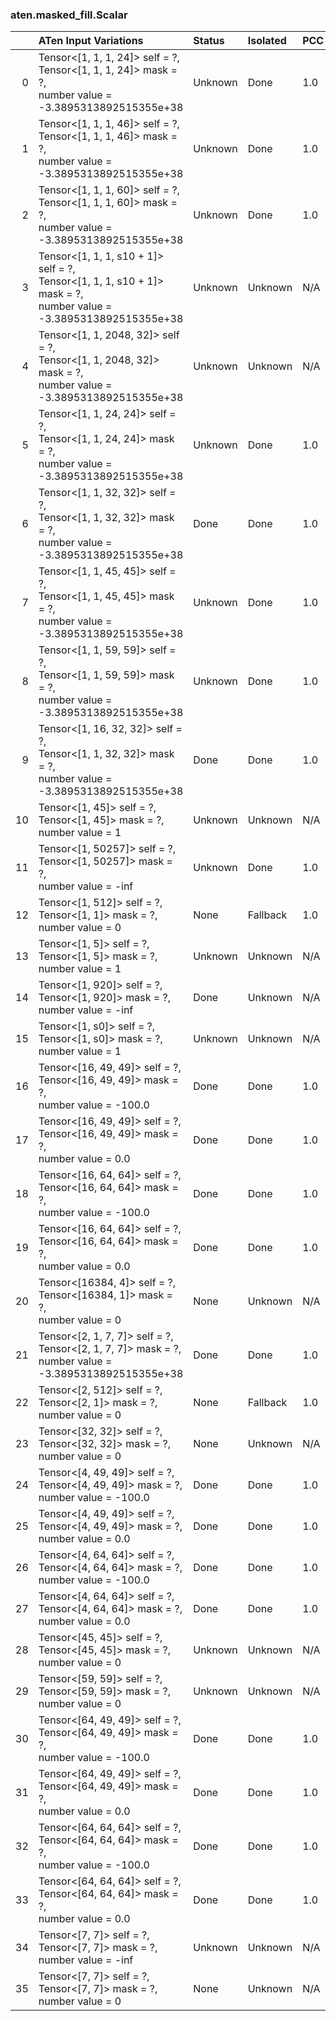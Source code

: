 ### aten.masked_fill.Scalar
|    | ATen Input Variations                                                                                                  | Status   | Isolated   | PCC   | Host   |
|---:|:-----------------------------------------------------------------------------------------------------------------------|:---------|:-----------|:------|:-------|
|  0 | Tensor<[1, 1, 1, 24]> self = ?,<br>Tensor<[1, 1, 1, 24]> mask = ?,<br>number value = -3.3895313892515355e+38           | Unknown  | Done       | 1.0   | 0      |
|  1 | Tensor<[1, 1, 1, 46]> self = ?,<br>Tensor<[1, 1, 1, 46]> mask = ?,<br>number value = -3.3895313892515355e+38           | Unknown  | Done       | 1.0   | 0      |
|  2 | Tensor<[1, 1, 1, 60]> self = ?,<br>Tensor<[1, 1, 1, 60]> mask = ?,<br>number value = -3.3895313892515355e+38           | Unknown  | Done       | 1.0   | 0      |
|  3 | Tensor<[1, 1, 1, s10 + 1]> self = ?,<br>Tensor<[1, 1, 1, s10 + 1]> mask = ?,<br>number value = -3.3895313892515355e+38 | Unknown  | Unknown    | N/A   | N/A    |
|  4 | Tensor<[1, 1, 2048, 32]> self = ?,<br>Tensor<[1, 1, 2048, 32]> mask = ?,<br>number value = -3.3895313892515355e+38     | Unknown  | Unknown    | N/A   | N/A    |
|  5 | Tensor<[1, 1, 24, 24]> self = ?,<br>Tensor<[1, 1, 24, 24]> mask = ?,<br>number value = -3.3895313892515355e+38         | Unknown  | Done       | 1.0   | 0      |
|  6 | Tensor<[1, 1, 32, 32]> self = ?,<br>Tensor<[1, 1, 32, 32]> mask = ?,<br>number value = -3.3895313892515355e+38         | Done     | Done       | 1.0   | 0      |
|  7 | Tensor<[1, 1, 45, 45]> self = ?,<br>Tensor<[1, 1, 45, 45]> mask = ?,<br>number value = -3.3895313892515355e+38         | Unknown  | Done       | 1.0   | 0      |
|  8 | Tensor<[1, 1, 59, 59]> self = ?,<br>Tensor<[1, 1, 59, 59]> mask = ?,<br>number value = -3.3895313892515355e+38         | Unknown  | Done       | 1.0   | 0      |
|  9 | Tensor<[1, 16, 32, 32]> self = ?,<br>Tensor<[1, 1, 32, 32]> mask = ?,<br>number value = -3.3895313892515355e+38        | Done     | Done       | 1.0   | 0      |
| 10 | Tensor<[1, 45]> self = ?,<br>Tensor<[1, 45]> mask = ?,<br>number value = 1                                             | Unknown  | Unknown    | N/A   | N/A    |
| 11 | Tensor<[1, 50257]> self = ?,<br>Tensor<[1, 50257]> mask = ?,<br>number value = -inf                                    | Unknown  | Done       | 1.0   | 0      |
| 12 | Tensor<[1, 512]> self = ?,<br>Tensor<[1, 1]> mask = ?,<br>number value = 0                                             | None     | Fallback   | 1.0   | -1     |
| 13 | Tensor<[1, 5]> self = ?,<br>Tensor<[1, 5]> mask = ?,<br>number value = 1                                               | Unknown  | Unknown    | N/A   | N/A    |
| 14 | Tensor<[1, 920]> self = ?,<br>Tensor<[1, 920]> mask = ?,<br>number value = -inf                                        | Done     | Unknown    | N/A   | N/A    |
| 15 | Tensor<[1, s0]> self = ?,<br>Tensor<[1, s0]> mask = ?,<br>number value = 1                                             | Unknown  | Unknown    | N/A   | N/A    |
| 16 | Tensor<[16, 49, 49]> self = ?,<br>Tensor<[16, 49, 49]> mask = ?,<br>number value = -100.0                              | Done     | Done       | 1.0   | 0      |
| 17 | Tensor<[16, 49, 49]> self = ?,<br>Tensor<[16, 49, 49]> mask = ?,<br>number value = 0.0                                 | Done     | Done       | 1.0   | 0      |
| 18 | Tensor<[16, 64, 64]> self = ?,<br>Tensor<[16, 64, 64]> mask = ?,<br>number value = -100.0                              | Done     | Done       | 1.0   | 0      |
| 19 | Tensor<[16, 64, 64]> self = ?,<br>Tensor<[16, 64, 64]> mask = ?,<br>number value = 0.0                                 | Done     | Done       | 1.0   | 0      |
| 20 | Tensor<[16384, 4]> self = ?,<br>Tensor<[16384, 1]> mask = ?,<br>number value = 0                                       | None     | Unknown    | N/A   | N/A    |
| 21 | Tensor<[2, 1, 7, 7]> self = ?,<br>Tensor<[2, 1, 7, 7]> mask = ?,<br>number value = -3.3895313892515355e+38             | Done     | Done       | 1.0   | 0      |
| 22 | Tensor<[2, 512]> self = ?,<br>Tensor<[2, 1]> mask = ?,<br>number value = 0                                             | None     | Fallback   | 1.0   | -1     |
| 23 | Tensor<[32, 32]> self = ?,<br>Tensor<[32, 32]> mask = ?,<br>number value = 0                                           | None     | Unknown    | N/A   | N/A    |
| 24 | Tensor<[4, 49, 49]> self = ?,<br>Tensor<[4, 49, 49]> mask = ?,<br>number value = -100.0                                | Done     | Done       | 1.0   | 0      |
| 25 | Tensor<[4, 49, 49]> self = ?,<br>Tensor<[4, 49, 49]> mask = ?,<br>number value = 0.0                                   | Done     | Done       | 1.0   | 0      |
| 26 | Tensor<[4, 64, 64]> self = ?,<br>Tensor<[4, 64, 64]> mask = ?,<br>number value = -100.0                                | Done     | Done       | 1.0   | 0      |
| 27 | Tensor<[4, 64, 64]> self = ?,<br>Tensor<[4, 64, 64]> mask = ?,<br>number value = 0.0                                   | Done     | Done       | 1.0   | 0      |
| 28 | Tensor<[45, 45]> self = ?,<br>Tensor<[45, 45]> mask = ?,<br>number value = 0                                           | Unknown  | Unknown    | N/A   | N/A    |
| 29 | Tensor<[59, 59]> self = ?,<br>Tensor<[59, 59]> mask = ?,<br>number value = 0                                           | Unknown  | Unknown    | N/A   | N/A    |
| 30 | Tensor<[64, 49, 49]> self = ?,<br>Tensor<[64, 49, 49]> mask = ?,<br>number value = -100.0                              | Done     | Done       | 1.0   | 0      |
| 31 | Tensor<[64, 49, 49]> self = ?,<br>Tensor<[64, 49, 49]> mask = ?,<br>number value = 0.0                                 | Done     | Done       | 1.0   | 0      |
| 32 | Tensor<[64, 64, 64]> self = ?,<br>Tensor<[64, 64, 64]> mask = ?,<br>number value = -100.0                              | Done     | Done       | 1.0   | 0      |
| 33 | Tensor<[64, 64, 64]> self = ?,<br>Tensor<[64, 64, 64]> mask = ?,<br>number value = 0.0                                 | Done     | Done       | 1.0   | 0      |
| 34 | Tensor<[7, 7]> self = ?,<br>Tensor<[7, 7]> mask = ?,<br>number value = -inf                                            | Unknown  | Unknown    | N/A   | N/A    |
| 35 | Tensor<[7, 7]> self = ?,<br>Tensor<[7, 7]> mask = ?,<br>number value = 0                                               | None     | Unknown    | N/A   | N/A    |

